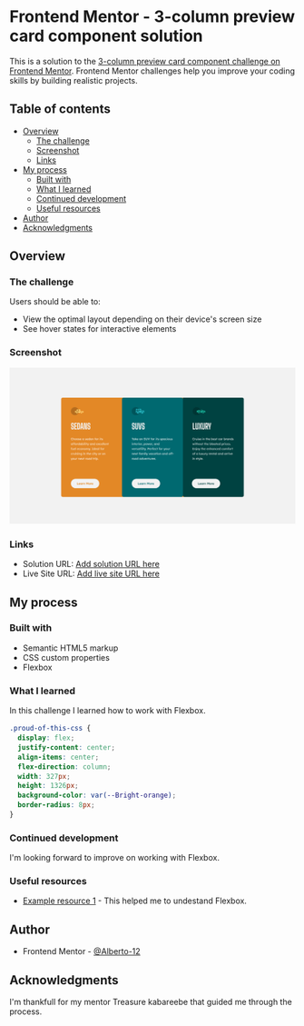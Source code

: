 # Frontend Mentor - 3-column preview card component solution

This is a solution to the [3-column preview card component challenge on Frontend Mentor](https://www.frontendmentor.io/challenges/3column-preview-card-component-pH92eAR2-). Frontend Mentor challenges help you improve your coding skills by building realistic projects. 

## Table of contents

- [Overview](#overview)
  - [The challenge](#the-challenge)
  - [Screenshot](#screenshot)
  - [Links](#links)
- [My process](#my-process)
  - [Built with](#built-with)
  - [What I learned](#what-i-learned)
  - [Continued development](#continued-development)
  - [Useful resources](#useful-resources)
- [Author](#author)
- [Acknowledgments](#acknowledgments)

## Overview

### The challenge

Users should be able to:

- View the optimal layout depending on their device's screen size
- See hover states for interactive elements

### Screenshot

![](./images/Screenshot%202022-12-13%20at%2011-40-32%20Frontend%20Mentor%203-column%20preview%20card%20component.png)

### Links

- Solution URL: [Add solution URL here](https://your-solution-url.com)
- Live Site URL: [Add live site URL here](https://your-live-site-url.com)

## My process

### Built with

- Semantic HTML5 markup
- CSS custom properties
- Flexbox

### What I learned

In this challenge I learned how to work with Flexbox.

```css
.proud-of-this-css {
  display: flex;
  justify-content: center;
  align-items: center;
  flex-direction: column;
  width: 327px;
  height: 1326px;
  background-color: var(--Bright-orange);
  border-radius: 8px;
}
```

### Continued development

I'm looking forward to improve on working with Flexbox.

### Useful resources

- [Example resource 1](https://css-tricks.com/snippets/css/a-guide-to-flexbox/) - This helped me to undestand Flexbox.

## Author

- Frontend Mentor - [@Alberto-12](https://www.frontendmentor.io/profile/yourusername)

## Acknowledgments

I'm thankfull for my mentor Treasure kabareebe that guided me through the process.


